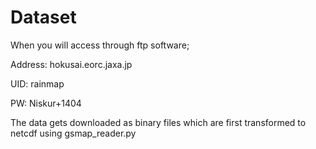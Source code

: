 # Dataset

When you will access through ftp software;

Address: hokusai.eorc.jaxa.jp

UID: rainmap

PW: Niskur+1404

The data gets downloaded as binary files which are first transformed to netcdf using gsmap_reader.py
